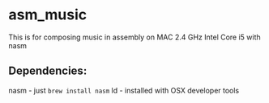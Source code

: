 # asm_music
This is for composing music in assembly on MAC 2.4 GHz Intel Core i5 with nasm

## Dependencies:
nasm - just `brew install nasm`
ld - installed with OSX developer tools